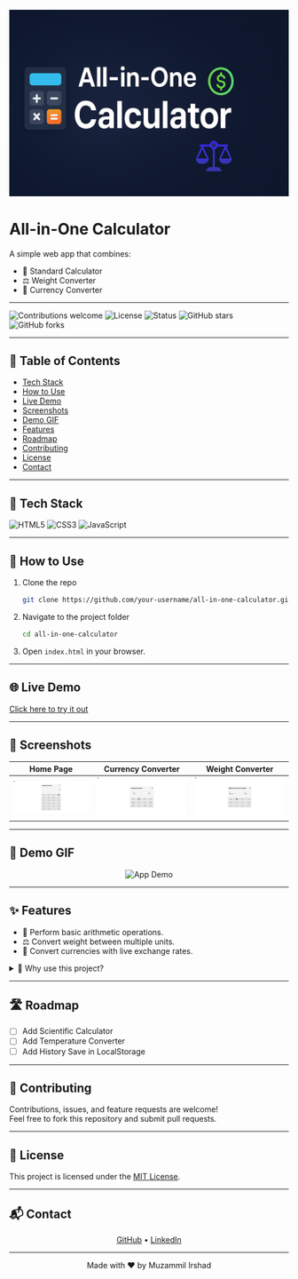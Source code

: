 <p align="center">
  <img src="https://raw.githubusercontent.com/muzammil-frontend-web-projects/Multi-Calculator/main/screenshots/Banner.png" alt="All-in-One Calculator Banner" width="600"/>
</p>

# All-in-One Calculator

A simple web app that combines:
- 🧮 Standard Calculator  
- ⚖️ Weight Converter  
- 💱 Currency Converter  

---

![Contributions welcome](https://img.shields.io/badge/contributions-welcome-brightgreen?style=for-the-badge)
![License](https://img.shields.io/badge/license-MIT-blue?style=for-the-badge)
![Status](https://img.shields.io/badge/status-active-success?style=for-the-badge)
![GitHub stars](https://img.shields.io/github/stars/Muzammil-Frontend-Web-Projects/Multi-Calculator?style=for-the-badge)
![GitHub forks](https://img.shields.io/github/forks/Muzammil-Frontend-Web-Projects/Multi-Calculator?style=for-the-badge)

---

## 📑 Table of Contents
- [Tech Stack](#-tech-stack)
- [How to Use](#-how-to-use)
- [Live Demo](#-live-demo)
- [Screenshots](#-screenshots)
- [Demo GIF](#-demo-gif)
- [Features](#-features)
- [Roadmap](#-roadmap)
- [Contributing](#-contributing)
- [License](#-license)
- [Contact](#-contact)

---

## 🚀 Tech Stack
![HTML5](https://img.shields.io/badge/HTML5-orange?style=for-the-badge&logo=html5)
![CSS3](https://img.shields.io/badge/CSS3-blue?style=for-the-badge&logo=css3)
![JavaScript](https://img.shields.io/badge/JavaScript-yellow?style=for-the-badge&logo=javascript)

---

## 📂 How to Use
1. Clone the repo
   ```bash
   git clone https://github.com/your-username/all-in-one-calculator.git
   ```
2. Navigate to the project folder
   ```bash
   cd all-in-one-calculator
   ```
3. Open `index.html` in your browser.

---

## 🌐 Live Demo
[Click here to try it out](https://muzammil-frontend-web-projects.github.io/Multi-Calculator/Standard%20Calculator/Calculator%20index.html
)

---

## 📸 Screenshots
| Home Page | Currency Converter | Weight Converter |
|-----------|-------------------|------------------|
| ![Home](./screenshots/home.png) | ![Currency](./screenshots/currency.png) | ![Weight](./screenshots/weight.png) |

---

## 🎥 Demo GIF
<p align="center">
  <img src="./screenshots/demo.gif" alt="App Demo" width="500"/>
</p>

---

## ✨ Features
- 🧮 Perform basic arithmetic operations.  
- ⚖️ Convert weight between multiple units.  
- 💱 Convert currencies with live exchange rates.  

<details>
  <summary>📌 Why use this project?</summary>
  This project is helpful for students and beginners who want a quick calculator + converter in one place.
</details>

---

## 🛣️ Roadmap
- [ ] Add Scientific Calculator  
- [ ] Add Temperature Converter  
- [ ] Add History Save in LocalStorage  

---

## 🤝 Contributing
Contributions, issues, and feature requests are welcome!  
Feel free to fork this repository and submit pull requests.

---

## 📜 License
This project is licensed under the [MIT License](./LICENSE).

---

## 📬 Contact
<p align="center">
  <a href="https://github.com/your-username">GitHub</a> •
  <a href="https://linkedin.com/in/your-profile">LinkedIn</a>
</p>

---

<p align="center">Made with ❤️ by Muzammil Irshad</p>
